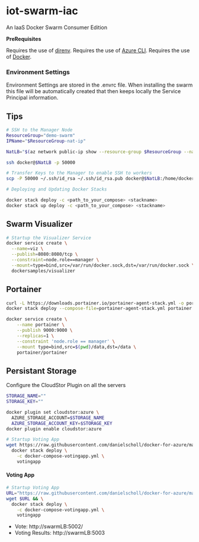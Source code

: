 # iot-swarm-iac

An IaaS Docker Swarm Consumer Edition

__PreRequisites__

Requires the use of [direnv](https://direnv.net/).
Requires the use of [Azure CLI](https://docs.microsoft.com/en-us/cli/azure/install-azure-cli?view=azure-cli-latest).
Requires the use of [Docker](https://www.docker.com/get-started).

### Environment Settings

Environment Settings are stored in the .envrc file.  When installing the swarm this file will be automatically created that then keeps locally the Service Principal information.


Tips
---

```bash
# SSH to the Manager Node
ResourceGroup="demo-swarm"
IPName="$ResourceGroup-nat-ip"

NatLB="$(az network public-ip show --resource-group $ResourceGroup --name $IPName --query ipAddress -otsv)"

ssh docker@$NatLB -p 50000
```

```bash
# Transfer Keys to the Manager to enable SSH to workers
scp -P 50000 ~/.ssh/id_rsa ~/.ssh/id_rsa.pub docker@$NatLB:/home/docker/.ssh
```

```bash
# Deploying and Updating Docker Stacks

docker stack deploy -c <path_to_your_compose> <stackname>
docker stack up deploy -c <path_to_your_compose> <stackname>
```


Swarm Visualizer
---

```bash
# Startup the Visualizer Service
docker service create \
  --name=viz \
  --publish=8080:8080/tcp \
  --constraint=node.role==manager \
  --mount=type=bind,src=/var/run/docker.sock,dst=/var/run/docker.sock \
  dockersamples/visualizer
```

Portainer
---

```bash
curl -L https://downloads.portainer.io/portainer-agent-stack.yml -o portainer-agent-stack.yml
docker stack deploy --compose-file=portainer-agent-stack.yml portainer

docker service create \
    --name portainer \
    --publish 9000:9000 \
    --replicas=1 \
    --constraint 'node.role == manager' \
    --mount type=bind,src=$(pwd)/data,dst=/data \
    portainer/portainer
```

Persistant Storage
---

Configure the CloudStor Plugin on all the servers
```bash
STORAGE_NAME=""
STORAGE_KEY=""

docker plugin set cloudstor:azure \
  AZURE_STORAGE_ACCOUNT=$STORAGE_NAME
  AZURE_STORAGE_ACCOUNT_KEY=$STORAGE_KEY
docker plugin enable cloudstor:azure
```

```bash
# Startup Voting App
wget https://raw.githubusercontent.com/danielscholl/docker-for-azure/master/apps/docker-compose-votingapp.yml && \
  docker stack deploy \
    -c docker-compose-votingapp.yml \
    votingapp
```

#### Voting App

```bash
# Startup Voting App
URL="https://raw.githubusercontent.com/danielscholl/docker-for-azure/master/apps/docker-compose-votingapp.yml"
wget $URL && \
  docker stack deploy \
    -c docker-compose-votingapp.yml \
    votingapp
```
*  Vote: http://swarmLB:5002/
*  Voting Results: http://swarmLB:5003
